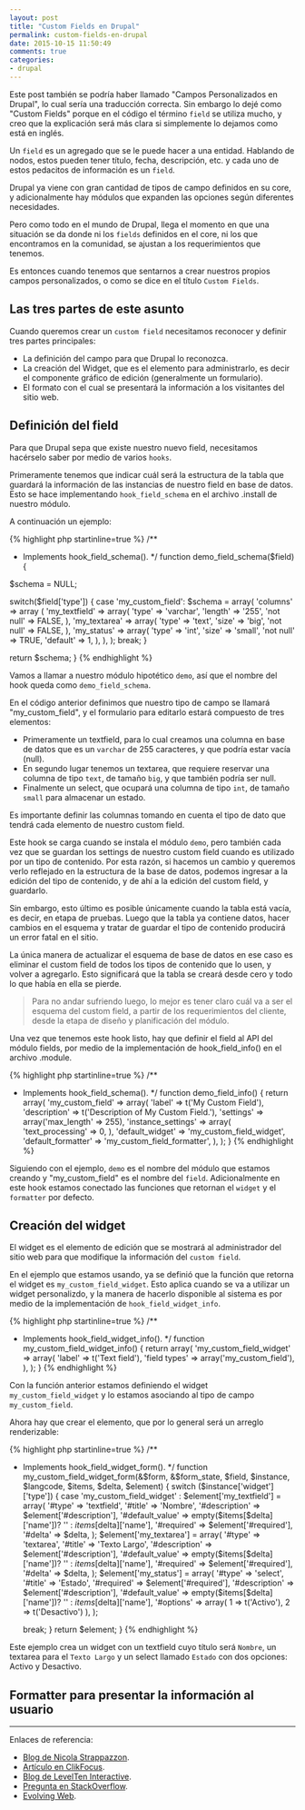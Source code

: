 ```yaml
---
layout: post
title: "Custom Fields en Drupal"
permalink: custom-fields-en-drupal
date: 2015-10-15 11:50:49
comments: true
categories:
- drupal
---
```


Este post también se podría haber llamado "Campos Personalizados en Drupal", lo cual sería una traducción correcta. Sin embargo lo dejé como "Custom Fields" porque en el código el término `field` se utiliza mucho, y creo que la explicación será más clara si simplemente lo dejamos como está en inglés.

Un `field` es un agregado que se le puede hacer a una entidad. Hablando de nodos, estos pueden tener título, fecha, descripción, etc. y cada uno de estos pedacitos de información es un `field`.

Drupal ya viene con gran cantidad de tipos de campo definidos en su core, y adicionalmente hay módulos que expanden las opciones según diferentes necesidades.

Pero como todo en el mundo de Drupal, llega el momento en que una situación se da donde ni los `fields` definidos en el core, ni los que encontramos en la comunidad, se ajustan a los requerimientos que tenemos.

Es entonces cuando tenemos que sentarnos a crear nuestros propios campos personalizados, o como se dice en el título `Custom Fields`.

<!--more-->

## Las tres partes de este asunto

Cuando queremos crear un `custom field` necesitamos reconocer y definir tres partes principales:

- La definición del campo para que Drupal lo reconozca.
- La creación del Widget, que es el elemento para administrarlo, es decir el componente gráfico de edición (generalmente un formulario).
- El formato con el cual se presentará la información a los visitantes del sitio web.

## Definición del field

Para que Drupal sepa que existe nuestro nuevo field, necesitamos hacérselo saber por medio de varios `hooks`.

Primeramente tenemos que indicar cuál será la estructura de la tabla que guardará la información de las instancias de nuestro field en base de datos. Esto se hace implementando `hook_field_schema` en el archivo .install de nuestro módulo.

A continuación un ejemplo:

{% highlight php startinline=true %}
/**
 * Implements hook_field_schema().
 */
function demo_field_schema($field) {

  $schema = NULL;

  switch($field['type']) {
    case 'my_custom_field':
      $schema = array(
        'columns' => array (
          'my_textfield' => array(
            'type' => 'varchar',
            'length' => '255',
            'not null' => FALSE,
          ),
          'my_textarea' => array(
            'type' => 'text',
            'size' => 'big',
            'not null' => FALSE,
          ),
          'my_status' => array(
            'type' => 'int',
            'size' => 'small',
            'not null' => TRUE,
            'default' => 1,
          ),
        ),
      );
      break;
  }

  return $schema;
}
{% endhighlight %}

Vamos a llamar a nuestro módulo hipotético `demo`, así que el nombre del hook queda como `demo_field_schema`.

En el código anterior definimos que nuestro tipo de campo se llamará "my_custom_field", y el formulario para editarlo estará compuesto de tres elementos:

- Primeramente un textfield, para lo cual creamos una columna en base de datos que es un `varchar` de 255 caracteres, y que podría estar vacía (null).
- En segundo lugar tenemos un textarea, que requiere reservar una columna de tipo `text`, de tamaño `big`, y que también podría ser null.
- Finalmente un select, que ocupará una columna de tipo `int`, de tamaño `small` para almacenar un estado.

Es importante definir las columnas tomando en cuenta el tipo de dato que tendrá cada elemento de nuestro custom field.

Este hook se carga cuando se instala el módulo `demo`, pero también cada vez que se guardan los settings de nuestro custom field cuando es utilizado por un tipo de contenido. Por esta razón, si hacemos un cambio y queremos verlo reflejado en la estructura de la base de datos, podemos ingresar a la edición del tipo de contenido, y de ahí a la edición del custom field, y guardarlo.

Sin embargo, esto último es posible únicamente cuando la tabla está vacía, es decir, en etapa de pruebas. Luego que la tabla ya contiene datos, hacer cambios en el esquema y tratar de guardar el tipo de contenido producirá un error fatal en el sitio.

La única manera de actualizar el esquema de base de datos en ese caso es eliminar el custom field de todos los tipos de contenido que lo usen, y volver a agregarlo. Esto significará que la tabla se creará desde cero y todo lo que había en ella se pierde.

> Para no andar sufriendo luego, lo mejor es tener claro cuál va a ser el esquema del custom field, a partir de los requerimientos del cliente, desde la etapa de diseño y planificación del módulo.

Una vez que tenemos este hook listo, hay que definir el field al API del módulo fields, por medio de la implementación de hook_field_info() en el archivo .module.

{% highlight php startinline=true %}
/**
 * Implements hook_field_schema().
 */
function demo_field_info() {
  return array(
    'my_custom_field' => array(
      'label' => t('My Custom Field'),
      'description' => t('Description of My Custom Field.'),
      'settings' => array('max_length' => 255),
      'instance_settings' => array(
        'text_processing' => 0,
      ),
      'default_widget' => 'my_custom_field_widget',
      'default_formatter' => 'my_custom_field_formatter',
    ),
  );
}
{% endhighlight %}

Siguiendo con el ejemplo, `demo` es el nombre del módulo que estamos creando y "my_custom_field" es el nombre del `field`. Adicionalmente en este hook estamos conectado las funciones que retornan el `widget` y el `formatter` por defecto.

## Creación del widget

El widget es el elemento de edición que se mostrará al administrador del sitio web para que modifique la información del `custom field`.

En el ejemplo que estamos usando, ya se definió que la función que retorna el widget es `my_custom_field_widget`. Esto aplica cuando se va a utilizar un widget personalizdo, y la manera de hacerlo disponible al sistema es por medio de la implementación de `hook_field_widget_info`.

{% highlight php startinline=true %}
/**
 * Implements hook_field_widget_info().
 */
function my_custom_field_widget_info() {
  return array(
    'my_custom_field_widget' => array(
      'label' => t('Text field'),
      'field types' => array('my_custom_field'),
    ),
  );
}
{% endhighlight %}

Con la función anterior estamos definiendo el widget `my_custom_field_widget` y lo estamos asociando al tipo de campo `my_custom_field`.

Ahora hay que crear el elemento, que por lo general será un arreglo renderizable:

{% highlight php startinline=true %}
/**
 * Implements hook_field_widget_form().
 */
function my_custom_field_widget_form(&$form, &$form_state, $field, $instance, $langcode, $items, $delta, $element) {
  switch ($instance['widget']['type']) {
    case 'my_custom_field_widget' :
      $element['my_textfield'] = array(
        '#type' => 'textfield',
        '#title' => 'Nombre',
        '#description' => $element['#description'],
        '#default_value' => empty($items[$delta]['name'])? '' : $items[$delta]['name'],
        '#required' => $element['#required'],
        '#delta' => $delta,
      );
      $element['my_textarea'] = array(
        '#type' => 'textarea',
        '#title' => 'Texto Largo',
        '#description' => $element['#description'],
        '#default_value' => empty($items[$delta]['name'])? '' : $items[$delta]['name'],
        '#required' => $element['#required'],
        '#delta' => $delta,
      );
      $element['my_status'] = array(
        '#type' => 'select',
        '#title' => 'Estado',
        '#required' => $element['#required'],
        '#description' => $element['#description'],
        '#default_value' => empty($items[$delta]['name'])? '' : $items[$delta]['name'],
        '#options' => array(
          1 => t('Activo'),
          2 => t('Desactivo')
        ),
      );

      break;
  }
  return $element;
}
{% endhighlight %}

Este ejemplo crea un widget con un textfield cuyo título será `Nombre`, un textarea para el `Texto Largo` y un select llamado `Estado` con dos opciones: Activo y Desactivo.

## Formatter para presentar la información al usuario



---
Enlaces de referencia:

* [Blog de Nicola Strappazzon](http://www.swapbytes.com/como-crear-un-campo-personalizado-en-drupal-7/#comment-108).
* [Artículo en ClikFocus](https://clikfocus.com/blog/how-set-custom-field-type-using-drupal-7-fields-api).
* [Blog de LevelTen Interactive](http://getlevelten.com/blog/ian-whitcomb/defining-custom-field-types-drupal).
* [Pregunta en StackOverflow](http://stackoverflow.com/questions/5705983/drupal-how-to-use-fieldsets-in-hook-field-widget-form).
* [Evolving Web](https://evolvingweb.ca/blog/poutine-maker-an-introduction-to-field-api-drupal-7-part-1).

